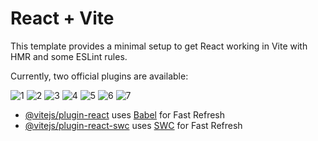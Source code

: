 # React + Vite

This template provides a minimal setup to get React working in Vite with HMR and some ESLint rules.

Currently, two official plugins are available:



![1](https://github.com/razieshahbazi/khodroshop/assets/109855825/721bdadc-3be4-437e-aed1-4572ec4b6bd9)
![2](https://github.com/razieshahbazi/khodroshop/assets/109855825/18bc3927-e7b0-42a5-a157-be1eeeb5e0fa)
![3](https://github.com/razieshahbazi/khodroshop/assets/109855825/7835795c-03d4-4399-91c7-f55557bd2921)
![4](https://github.com/razieshahbazi/khodroshop/assets/109855825/04f08c33-bbec-4c3c-8141-4b249b6467a9)
![5](https://github.com/razieshahbazi/khodroshop/assets/109855825/f3ad7211-a027-4c92-af25-fb7749f37917)
![6](https://github.com/razieshahbazi/khodroshop/assets/109855825/85a8e3f1-1309-41cf-8020-a0f2f27b2d5d)
![7](https://github.com/razieshahbazi/khodroshop/assets/109855825/eb951ad8-5a1f-4ba5-98f3-01c438830018)





- [@vitejs/plugin-react](https://github.com/vitejs/vite-plugin-react/blob/main/packages/plugin-react/README.md) uses [Babel](https://babeljs.io/) for Fast Refresh
- [@vitejs/plugin-react-swc](https://github.com/vitejs/vite-plugin-react-swc) uses [SWC](https://swc.rs/) for Fast Refresh
